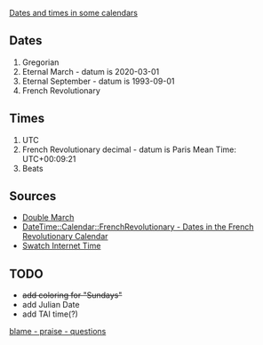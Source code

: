 [Dates and times in some calendars](http://gerikson.com/cgi-bin/eternal.cgi)

## Dates

1. Gregorian
2. Eternal March - datum is 2020-03-01
3. Eternal September - datum is 1993-09-01
4. French Revolutionary

## Times

1. UTC
2. French Revolutionary decimal - datum is Paris Mean Time: UTC+00:09:21
3. Beats

## Sources

* [Double March](https://www.jwz.org/blog/2021/03/double-march/)
* [DateTime::Calendar::FrenchRevolutionary - Dates in the French Revolutionary Calendar](https://metacpan.org/pod/DateTime::Calendar::FrenchRevolutionary)
* [Swatch Internet Time](https://en.wikipedia.org/wiki/Swatch_Internet_Time)

## TODO

* <strike>add coloring for "Sundays"</strike>
* add Julian Date
* add TAI time(?)

[blame - praise - questions](https://twitter.com/gerikson)
